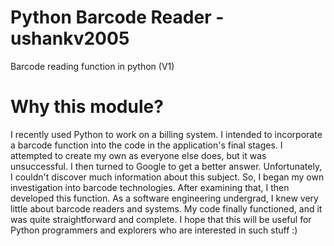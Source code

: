# Python Barcode Reader - ushankv2005
Barcode reading function in python (V1)

# Why this module?
I recently used Python to work on a billing system. I intended to incorporate a barcode function into the code in the application's final stages. I attempted to create my own as everyone else does, but it was unsuccessful. I then turned to Google to get a better answer. Unfortunately, I couldn't discover much information about this subject. So, I began my own investigation into barcode technologies. After examining that, I then developed this function. As a software engineering undergrad, I knew very little about barcode readers and systems. My code finally functioned, and it was quite straightforward and complete. I hope that this will be useful for Python programmers and explorers who are interested in such stuff :)
